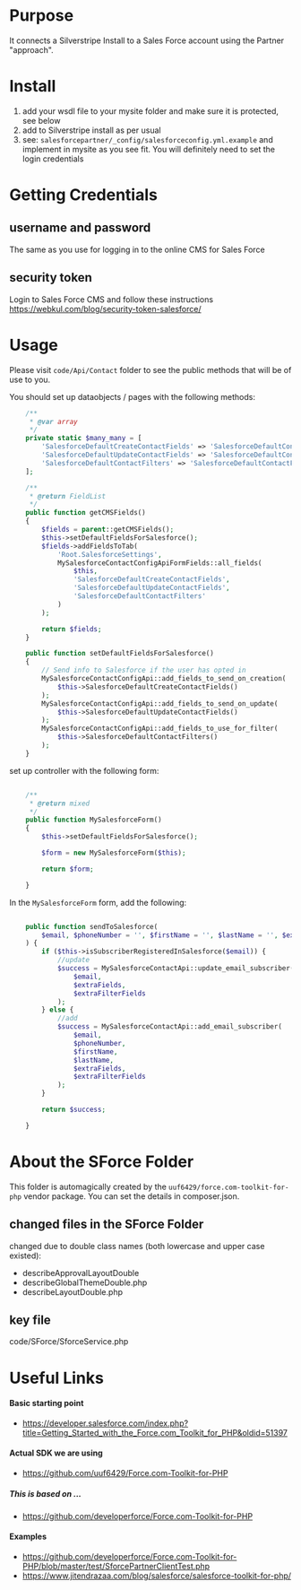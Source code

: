 # Purpose

It connects a Silverstripe Install to a Sales Force account using the Partner "approach".



# Install

 1. add your wsdl file to your mysite folder and make sure it is protected, see below
 2. add to Silverstripe install as per usual
 3. see: `salesforcepartner/_config/salesforceconfig.yml.example` and implement in mysite
   as you see fit. You will definitely need to set the login credentials

# Getting Credentials

## username and password

The same as you use for logging in to the online CMS for Sales Force

## security token

Login to Sales Force CMS and follow these instructions
https://webkul.com/blog/security-token-salesforce/


# Usage

Please visit `code/Api/Contact` folder to see the public methods that will be of use to you.

You should set up dataobjects / pages with the following methods:
```php
    /**
     * @var array
     */
    private static $many_many = [
        'SalesforceDefaultCreateContactFields' => 'SalesforceDefaultContactField',
        'SalesforceDefaultUpdateContactFields' => 'SalesforceDefaultContactField',
        'SalesforceDefaultContactFilters' => 'SalesforceDefaultContactField',
    ];

    /**
     * @return FieldList
     */
    public function getCMSFields()
    {
        $fields = parent::getCMSFields();
        $this->setDefaultFieldsForSalesforce();
        $fields->addFieldsToTab(
            'Root.SalesforceSettings',
            MySalesforceContactConfigApiFormFields::all_fields(
                $this,
                'SalesforceDefaultCreateContactFields',
                'SalesforceDefaultUpdateContactFields',
                'SalesforceDefaultContactFilters'
            )
        );

        return $fields;
    }

    public function setDefaultFieldsForSalesforce()
    {
        // Send info to Salesforce if the user has opted in
        MySalesforceContactConfigApi::add_fields_to_send_on_creation(
            $this->SalesforceDefaultCreateContactFields()
        );
        MySalesforceContactConfigApi::add_fields_to_send_on_update(
            $this->SalesforceDefaultUpdateContactFields()
        );
        MySalesforceContactConfigApi::add_fields_to_use_for_filter(
            $this->SalesforceDefaultContactFilters()
        );
    }

```

set up controller with the following form:

```php

    /**
     * @return mixed
     */
    public function MySalesforceForm()
    {
        $this->setDefaultFieldsForSalesforce();

        $form = new MySalesforceForm($this);

        return $form;

    }
```

In the `MySalesforceForm` form, add the following:

```php

    public function sendToSalesforce(
        $email, $phoneNumber = '', $firstName = '', $lastName = '', $extraFields = [], $extraFilterFields = []
    ) {
        if ($this->isSubscriberRegisteredInSalesforce($email)) {
            //update
            $success = MySalesforceContactApi::update_email_subscriber(
                $email,
                $extraFields,
                $extraFilterFields
            );
        } else {
            //add
            $success = MySalesforceContactApi::add_email_subscriber(
                $email,
                $phoneNumber,
                $firstName,
                $lastName,
                $extraFields,
                $extraFilterFields
            );
        }

        return $success;

    }

```


# About the SForce Folder

This folder is automagically created by the `uuf6429/force.com-toolkit-for-php`
vendor package.  You can set the details in composer.json.

## changed files in the SForce Folder

changed due to double class names (both lowercase and upper case existed):
 - describeApprovalLayoutDouble
 - describeGlobalThemeDouble.php
 - describeLayoutDouble.php

## key file
code/SForce/SforceService.php



# Useful Links

#### Basic starting point
- https://developer.salesforce.com/index.php?title=Getting_Started_with_the_Force.com_Toolkit_for_PHP&oldid=51397

#### Actual SDK we are using
- https://github.com/uuf6429/Force.com-Toolkit-for-PHP

##### This is based on ...
- https://github.com/developerforce/Force.com-Toolkit-for-PHP

#### Examples
- https://github.com/developerforce/Force.com-Toolkit-for-PHP/blob/master/test/SforcePartnerClientTest.php
- https://www.jitendrazaa.com/blog/salesforce/salesforce-toolkit-for-php/
